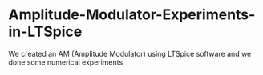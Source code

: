 # Amplitude-Modulator-Experiments-in-LTSpice
We created an AM (Amplitude Modulator) using LTSpice software and we done some numerical experiments
